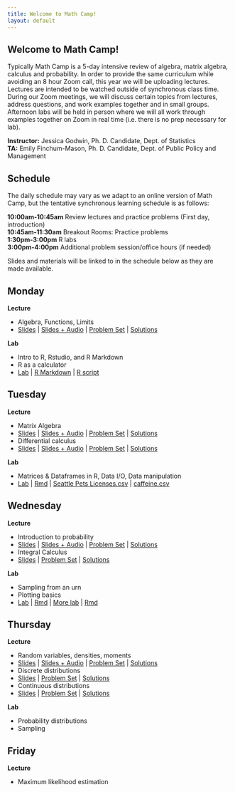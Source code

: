 ```yaml
---
title: Welcome to Math Camp!
layout: default
---
```


## Welcome to Math Camp!

Typically Math Camp is a 5-day intensive review of algebra, matrix algebra, calculus and probability. In order to provide the same curriculum while avoiding an 8 hour Zoom call, this year we will be uploading lectures. Lectures are intended to be watched outside of synchronous class time. During our Zoom meetings, we will discuss certain topics from lectures, address questions, and work examples together and in small groups. Afternoon labs will be held in person where we will all work through examples together on Zoom in real time (i.e. there is no prep necessary for lab).

  **Instructor:** Jessica Godwin, Ph. D. Candidate, Dept. of Statistics  
  **TA:** Emily Finchum-Mason, Ph. D. Candidate, Dept. of Public Policy and Management  

## Schedule

The daily schedule may vary as we adapt to an online version of Math Camp, but the tentative synchronous learning schedule is as follows:  

  **10:00am-10:45am**  Review lectures and practice problems (First day, introduction)  
  **10:45am-11:30am**  Breakout Rooms: Practice problems  
  **1:30pm-3:00pm**    R labs  
  **3:00pm-4:00pm**    Additional problem session/office hours (if needed)  

Slides and materials will be linked to in the schedule below as they are made available.

## Monday
**Lecture**
 * Algebra, Functions, Limits
 * [Slides](https://jlgodwin.github.io/MathCamp/Lectures/Lecture1_20200921.pdf) \| [Slides + Audio](https://washington.zoom.us/rec/share/HxmHkU5xjizORXgxxWlQMklhTiZwpBS3x03l3salzbu1NUJG2LQramibL-47ayOG.PWT7sDgR-TEf0qV2?startTime=1600665456000) \| [Problem Set](https://jlgodwin.github.io/MathCamp/ProblemSets/problemset1.pdf) \| [Solutions](https://jlgodwin.github.io/MathCamp/ProblemSets/solutions1.pdf)
 
**Lab**
 * Intro to R, Rstudio, and R Markdown
 * R as a calculator
 * [Lab](https://jlgodwin.github.io/MathCamp/Labs/Rlab1.html) \| [R Markdown](https://jlgodwin.github.io/MathCamp/Labs/Rlab1.Rmd) \| [R script](https://jlgodwin.github.io/MathCamp/Labs/Rlab1.R) 

## Tuesday
**Lecture**
 * Matrix Algebra
 * [Slides](https://jlgodwin.github.io/MathCamp/Lectures/Lecture2.pdf) \| [Slides + Audio](https://washington.zoom.us/rec/share/YBGP0Ne3CYjZYgYxBgnxz5ww39jh43sByWjUcfXJBvZuhV32hXeEjUhhqysYMlgS.MoWItClaoR4jihen?startTime=1600727899000) \| [Problem Set](https://jlgodwin.github.io/MathCamp/ProblemSets/problemset2.pdf) \| [Solutions](https://jlgodwin.github.io/MathCamp/ProblemSets/problemset2solutions.pdf)
 * Differential calculus
 * [Slides](https://jlgodwin.github.io/MathCamp/Lectures/Lecture3.pdf) \| [Slides + Audio](
 https://washington.zoom.us/rec/share/rskeDKGYdbRzQ8-ZV7ZimbPeAzjMNjSwChMd2Uv73-4zyFr_R09hW45AgjFgqiz8.GgznZ0uFH4kDIEHw?startTime=1600732333000) \| [Problem Set](https://jlgodwin.github.io/MathCamp/ProblemSets/problemset3.pdf)  \| [Solutions](https://jlgodwin.github.io/MathCamp/ProblemSets/problemset3solutions.pdf)
 
**Lab**
* Matrices & Dataframes in R, Data I/O, Data manipulation
* [Lab](https://jlgodwin.github.io/MathCamp/Labs/RLab2.html) \| [Rmd](https://jlgodwin.github.io/MathCamp/Labs/RLab2.Rmd) \| [Seattle Pets Licenses.csv](https://jlgodwin.github.io/MathCamp/Labs/Seattle_Pet_Licenses.csv) \| [caffeine.csv](https://jlgodwin.github.io/MathCamp/Labs/caffeine.csv)

## Wednesday
**Lecture**
* Introduction to probability
* [Slides](https://jlgodwin.github.io/MathCamp/Lectures/Lecture5.pdf)  \| [Slides + Audio](https://washington.zoom.us/rec/share/ZWPJplMiDDt8Sx3PX3L7DfRxummWI66mq0o3N97E4C6xcm575s4EQgSNBbZV3UM.4ceSqUmzNv7gSBMw?startTime=1600887212000) \| [Problem Set](https://jlgodwin.github.io/MathCamp/ProblemSets/problemset5.pdf)  \| [Solutions](https://jlgodwin.github.io/MathCamp/ProblemSets/problemset5solutions.pdf)
* Integral Calculus
* [Slides](https://jlgodwin.github.io/MathCamp/Lectures/Lecture4.pdf) \| [Problem Set](https://jlgodwin.github.io/MathCamp/ProblemSets/problemset4.pdf)  \| [Solutions](https://jlgodwin.github.io/MathCamp/ProblemSets/problemset4solutions.pdf)

**Lab**
* Sampling from an urn
* Plotting basics 
* [Lab](https://jlgodwin.github.io/MathCamp/Labs/Lab_4-Plotting_in_R.pdf) \| [Rmd](https://jlgodwin.github.io/MathCamp/Labs/Rlab3.Rmd) \| [More lab](https://jlgodwin.github.io/MathCamp/Labs/Rlab4.html) \| [Rmd](https://jlgodwin.github.io/MathCamp/Labs/Rlab4.Rmd)

## Thursday
**Lecture**
 * Random variables, densities, moments
 * [Slides](https://jlgodwin.github.io/MathCamp/Lectures/Lecture6.pdf) \| [Slides + Audio](https://washington.zoom.us/rec/share/pMsXb2OBXLvLpxpAojOYHwFUyNOQb37fd9SnL7YFtC9LSF8g2K4EzeIcXtjlCC1t.DJnIspbTzF0jZO0x?startTime=1600982240000) \| [Problem Set](https://jlgodwin.github.io/MathCamp/ProblemSets/problemset6.pdf) \| [Solutions](https://jlgodwin.github.io/MathCamp/ProblemSets/problemset6solutions.pdf) 
 * Discrete distributions
 * [Slides](https://jlgodwin.github.io/MathCamp/Lectures/Lecture7.pdf) \| [Problem Set](https://jlgodwin.github.io/MathCamp/ProblemSets/problemset7.pdf) \| [Solutions](https://jlgodwin.github.io/MathCamp/ProblemSets/problemset7solutions.pdf) 
 * Continuous distributions 
 * [Slides](https://jlgodwin.github.io/MathCamp/Lectures/Lecture8.pdf) \| [Problem Set](https://jlgodwin.github.io/MathCamp/ProblemSets/problemset8.pdf) \| [Solutions](https://jlgodwin.github.io/MathCamp/ProblemSets/problemset8solutions.pdf)
 
**Lab**
 * Probability distributions
 * Sampling
 
## Friday
**Lecture**
 * Maximum likelihood estimation

